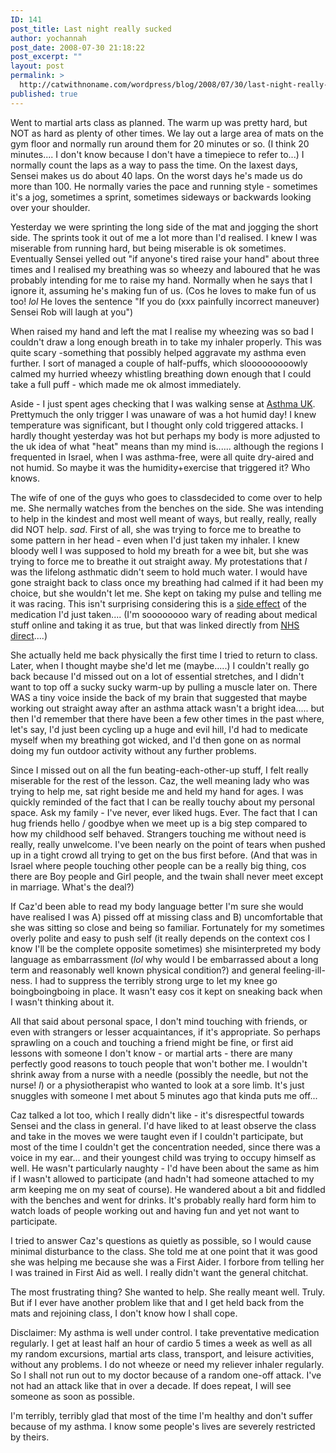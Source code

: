 ```yaml
---
ID: 141
post_title: Last night really sucked
author: yochannah
post_date: 2008-07-30 21:18:22
post_excerpt: ""
layout: post
permalink: >
  http://catwithnoname.com/wordpress/blog/2008/07/30/last-night-really-sucked/
published: true
---
```

Went to martial arts class as planned. The warm up was pretty hard, but NOT as hard as plenty of other times. We lay out a large area of mats on the gym floor and normally run around them for 20 minutes or so. (I think 20 minutes.... I don't know because I don't have a timepiece to refer to...) I normally count the laps as a way to pass the time. On the laxest days, Sensei makes us do about 40 laps. On the worst days he's made us do more than 100. He normally varies the pace and running style - sometimes it's a jog, sometimes a sprint, sometimes sideways or backwards looking over your shoulder. 

Yesterday we were sprinting the long side of the mat and jogging the short side. The sprints took it out of me a lot more than I'd realised. I knew I was miserable from running hard, but being miserable is ok sometimes. Eventually Sensei yelled out "if anyone's tired raise your hand" about three times and I realised my breathing was so wheezy and laboured that he was probably intending for me to raise my hand. Normally when he says that I ignore it, assuming he's making fun of us. (Cos he loves to make fun of us too! *lol* He loves the sentence "If you do (xxx painfully incorrect maneuver) Sensei Rob will laugh at you")

When raised my hand and left the mat I realise my wheezing was so bad I couldn't draw a long enough breath in to take my inhaler properly. This was quite scary -something that possibly helped aggravate my asthma even further. I sort of managed a couple of half-puffs, which slooooooooowly calmed my hurried wheezy whistling breathing down enough that I could take a full puff - which made me ok almost immediately. 

Aside - I just spent ages checking that I was walking sense at <a href="http://www.asthma.org.uk">Asthma UK</a>. Prettymuch the only trigger I was unaware of was a hot humid day! I knew temperature was significant, but I thought only cold triggered attacks. I hardly thought yesterday was hot but perhaps my body is more adjusted to the uk idea of what "heat" means than my mind is...... although the regions I frequented in Israel, when I was asthma-free, were all quite dry-aired and not humid. So maybe it was the humidity+exercise that triggered it? Who knows.

The wife of one of the guys who goes to classdecided to come over to help me. She nermally watches from the benches on the side. She was intending to help in the kindest and most well meant of ways, but really, really, really did NOT help. *sad*. First of all, she was trying to force me to breathe to some pattern in her head - even when I'd just taken my inhaler. I knew bloody well I was supposed to hold my breath for a wee bit, but she was trying to force me to breathe it out straight away. My protestations that <em>I</em> was the lifelong asthmatic didn't seem to hold much water. I would have gone straight back to class once my breathing had calmed if it had been my choice, but she wouldn't let me. She kept on taking my pulse and telling me it was racing. This isn't surprising considering this is a <a href="http://medguides.medicines.org.uk/document.aspx?name=Salbutamol&preparation=18&use=Asthma&section=sideEffects">side effect</a> of the medication I'd just taken.... (I'm soooooooo wary of reading about medical stuff online and taking it as true, but that was linked directly from <a href="http://www.nhsdirect.nhs.uk/articles/article.aspx?articleId=36">NHS direct</a>....)

She actually held me back physically the first time I tried to return to class. Later, when I thought maybe she'd let me (maybe.....) I couldn't really go back because I'd missed out on a lot of essential stretches, and I didn't want to top off a sucky sucky warm-up by pulling a muscle later on. There WAS a tiny voice inside the back of my brain that suggested that maybe working out straight away after an asthma attack wasn't a bright idea..... but then I'd remember that there have been a few other times in the past where, let's say, I'd just been cycling up a huge and evil hill, I'd had to medicate myself when my breathing got wicked, and I'd then gone on as normal doing my fun outdoor activity without any further problems. 

Since I missed out on all the fun beating-each-other-up stuff, I felt really miserable for the rest of the lesson. Caz, the well meaning lady who was trying to help me, sat right beside me and held my hand for ages. I was quickly reminded of the fact that I can be really touchy about my personal space. Ask my family - I've never, ever liked hugs. Ever. The fact that I can hug friends hello / goodbye when we meet up is a big step compared to how my childhood self behaved. Strangers touching me without need is really, really unwelcome. I've been nearly on the point of tears when pushed up in a tight crowd all trying to get on the bus first before. (And that was in Israel where people touching other people can be a really big thing, cos there are Boy people and Girl people, and the twain shall never meet except in marriage. What's the deal?)

If Caz'd been able to read my body language better I'm sure she would have realised I was A) pissed off at missing class and B) uncomfortable that she was sitting so close and being so familiar. Fortunately for my sometimes overly polite and easy to push self (it really depends on the context cos I know I'll be the complete opposite sometimes) she misinterpreted my body language as embarrassment (*lol* why would I be embarrassed about a long term and reasonably well known physical condition?) and general feeling-ill-ness. I had to suppress the terribly strong urge to let my knee go boingboingboing in place. It wasn't easy cos it kept on sneaking back when I wasn't thinking about it. 

All that said about personal space, I don't mind touching with friends, or even with strangers or lesser acquaintances, if it's appropriate. So perhaps sprawling on a couch and touching a friend might be fine, or first aid lessons with someone I don't know - or martial arts - there are many perfectly good reasons to touch people that won't bother me. I wouldn't shrink away from a nurse with a needle (possibly the needle, but not the nurse! *l*) or a physiotherapist who wanted to look at a sore limb. It's just snuggles with someone I met about 5 minutes ago that kinda puts me off... 

Caz talked a lot too, which I really didn't like - it's disrespectful towards Sensei and the class in general. I'd have liked to at least observe the class and take in the moves we were taught even if I couldn't participate, but most of the time I couldn't get the concentration needed, since there was a voice in my ear... and their youngest child was trying to occupy himself as well. He wasn't particularly naughty - I'd have been about the same as him if I wasn't allowed to participate (and hadn't had someone attached to my arm keeping me on my seat of course). He wandered about a bit and fiddled with the benches and went for drinks. It's probably really hard form him to watch loads of people working out and having fun and yet not want to participate. 

I tried to answer Caz's questions as quietly as possible, so I would cause minimal disturbance to the class. She told me at one point that it was good she was helping me because she was a First Aider. I forbore from telling her I was trained in First Aid as well. I really didn't want the general chitchat. 

The most frustrating thing? She wanted to help. She really meant well. Truly. But if I ever have another problem like that and I get held back from the mats and rejoining class, I don't know how I shall cope.

Disclaimer: My asthma is well under control. I take preventative medication regularly. I get at least half an hour of cardio 5 times a week as well as all my random excursions, martial arts class, transport, and leisure activities, without any problems. I do not wheeze or need my reliever inhaler regularly. So I shall not run out to my doctor because of a random one-off attack. I've not had an attack like that in over a decade. If does repeat, I will see someone as soon as possible.

I'm terribly, terribly glad that most of the time I'm healthy and don't suffer because of my asthma. I know some people's lives are severely restricted by theirs.